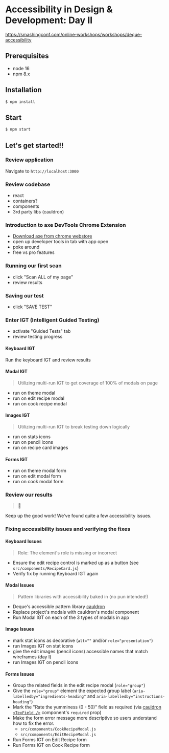 # Accessibility in Design & Development: Day II

https://smashingconf.com/online-workshops/workshops/deque-accessibility

## Prerequisites

- node 16
- npm 8.x

## Installation

```sh
$ npm install
```

## Start

```sh
$ npm start
```

## Let's get started!!

### Review application

Navigate to `http://localhost:3000`

### Review codebase

- react
- containers?
- components
- 3rd party libs (cauldron)

### Introduction to axe DevTools Chrome Extension

- [Download axe from chrome webstore](https://chrome.google.com/webstore/detail/axe-devtools-web-accessib/lhdoppojpmngadmnindnejefpokejbdd)
- open up developer tools in tab with app open
- poke around
- free vs pro features

### Running our first scan

- click "Scan ALL of my page"
- review results

### Saving our test

- click "SAVE TEST"

### Enter IGT (Intelligent Guided Testing)

- activate "Guided Tests" tab
- review testing progress

#### Keyboard IGT

Run the keyboard IGT and review results

#### Modal IGT

> Utilizing multi-run IGT to get coverage of 100% of modals on page

- run on theme modal
- run on edit recipe modal
- run on cook recipe modal

#### Images IGT

> Utilizing multi-run IGT to break testing down logically

- run on stats icons
- run on pencil icons
- run on recipe card images

#### Forms IGT

- run on theme modal form
- run on edit modal form
- run on cook modal form

### Review our results

> :tada:

Keep up the good work! We've found quite a few accessibility issues.

### Fixing accessibility issues and verifying the fixes

#### Keyboard Issues

> Role: The element's role is missing or incorrect

- Ensure the edit recipe control is marked up as a button (see `src/components/RecipeCard.js`)
- Verify fix by running Keyboard IGT again

#### Modal Issues

> Pattern libraries with accessibility baked in (no pun intended!)

- Deque's accessible pattern library [cauldron](https://cauldron.dequelabs.com/)
- Replace project's modals with cauldron's modal component
- Run Modal IGT on each of the 3 types of modals in app

#### Image Issues

- mark stat icons as decorative (`alt=""` and/or `role="presentation"`)
- run Images IGT on stat icons
- give the edit images (pencil icons) accessible names that match wireframes (day I)
- run Images IGT on pencil icons

#### Forms Issues

- Group the related fields in the edit recipe modal (`role="group"`)
- Give the `role="group"` element the expected group label (`aria-labelledby="ingredients-heading"` and `aria-labelledby="instructions-heading"`)
- Mark the "Rate the yumminess (0 - 50)" field as required (via [cauldron `<TexField />`](https://cauldron.dequelabs.com/components/TextField) component's `required` prop)
- Make the form error message more descriptive so users understand how to fix the error.
  - `src/components/CookRecipeModal.js`
  - `src/components/EditRecipeModal.js`
- Run Forms IGT on Edit Recipe form
- Run Forms IGT on Cook Recipe form

